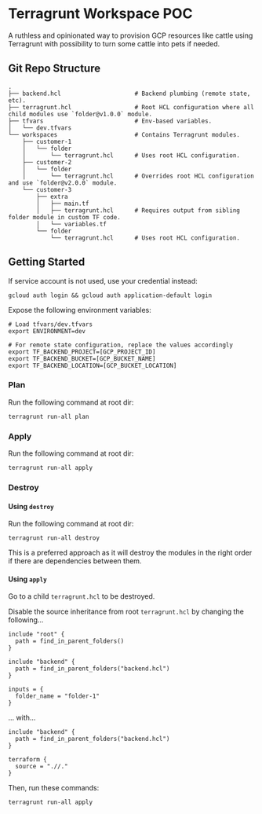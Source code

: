 # Terragrunt Workspace POC

A ruthless and opinionated way to provision GCP resources like cattle using Terragrunt with possibility
to turn some cattle into pets if needed.

## Git Repo Structure

```text
.
├── backend.hcl                     # Backend plumbing (remote state, etc).
├── terragrunt.hcl                  # Root HCL configuration where all child modules use `folder@v1.0.0` module.
├── tfvars                          # Env-based variables.
│   └── dev.tfvars
└── workspaces                      # Contains Terragrunt modules.
    ├── customer-1                  
    │   └── folder
    │       └── terragrunt.hcl      # Uses root HCL configuration.
    ├── customer-2
    │   └── folder
    │       └── terragrunt.hcl      # Overrides root HCL configuration and use `folder@v2.0.0` module.
    └── customer-3
        ├── extra
        │   ├── main.tf
        │   ├── terragrunt.hcl      # Requires output from sibling folder module in custom TF code.
        │   └── variables.tf
        └── folder
            └── terragrunt.hcl      # Uses root HCL configuration.
```

## Getting Started

If service account is not used, use your credential instead:

```shell
gcloud auth login && gcloud auth application-default login    
```

Expose the following environment variables:

```shell
# Load tfvars/dev.tfvars 
export ENVIRONMENT=dev

# For remote state configuration, replace the values accordingly
export TF_BACKEND_PROJECT=[GCP_PROJECT_ID] 
export TF_BACKEND_BUCKET=[GCP_BUCKET_NAME] 
export TF_BACKEND_LOCATION=[GCP_BUCKET_LOCATION] 
```

### Plan

Run the following command at root dir:

```shell
terragrunt run-all plan    
```

### Apply

Run the following command at root dir:

```shell
terragrunt run-all apply
```

### Destroy

#### Using `destroy`

Run the following command at root dir:

```shell
terragrunt run-all destroy
```

This is a preferred approach as it will destroy the modules in the right order if there are dependencies between them.

#### Using `apply`

Go to a child `terragrunt.hcl` to be destroyed.

Disable the source inheritance from root `terragrunt.hcl` by changing the following...

```hcl
include "root" {
  path = find_in_parent_folders()
}

include "backend" {
  path = find_in_parent_folders("backend.hcl")
}

inputs = {
  folder_name = "folder-1"
}
```

... with...

```hcl
include "backend" {
  path = find_in_parent_folders("backend.hcl")
}

terraform {
  source = ".//."
}
```

Then, run these commands:

```shell
terragrunt run-all apply
```
